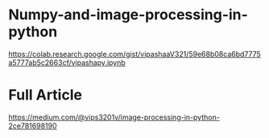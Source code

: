# Numpy-and-image-processing-in-python
https://colab.research.google.com/gist/vipashaaV321/59e68b08ca6bd7775a5777ab5c2663cf/vipashapy.ipynb<br>
# Full Article 
https://medium.com/@vips3201v/image-processing-in-python-2ce781698190

